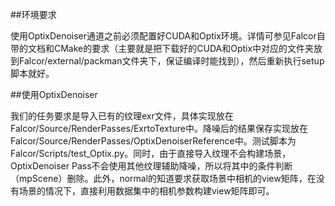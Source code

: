 ##环境要求

使用OptixDenoiser通道之前必须配置好CUDA和Optix环境。详情可参见Falcor自带的文档和CMake的要求（主要就是把下载好的CUDA和Optix中对应的文件夹放到Falcor/external/packman文件夹下，保证编译时能找到），然后重新执行setup脚本就好。

##使用OptixDenoiser

我们的任务要求是导入已有的纹理exr文件，具体实现放在Falcor/Source/RenderPasses/ExrtoTexture中。降噪后的结果保存实现放在Falcor/Source/RenderPasses/OptixDenoiserReference中。测试脚本为Falcor/Scripts/test_Optix.py。同时，由于直接导入纹理不会构建场景，OptixDenoiser Pass不会使用其他纹理辅助降噪，所以将其中的条件判断（mpScene）删除。此外，normal的知道要求获取场景中相机的view矩阵，在没有场景的情况下，直接利用数据集中的相机参数构建view矩阵即可。

